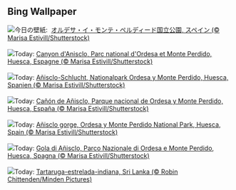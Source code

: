 ## Bing Wallpaper
![](https://www.bing.com/th?id=OHR.OrdesaNationalPark_JA-JP1484731643_UHD.jpg&w=1000)今日の壁紙: &nbsp;[オルデサ・イ・モンテ・ペルディード国立公園, スペイン (© Marisa Estivill/Shutterstock)](https://www.bing.com/th?id=OHR.OrdesaNationalPark_JA-JP1484731643_UHD.jpg)
<br><br/>
![](https://www.bing.com/th?id=OHR.OrdesaNationalPark_FR-FR8382940670_UHD.jpg&w=1000)Today: [Canyon d'Anisclo, Parc national d'Ordesa et Monte Perdido, Huesca, Espagne (© Marisa Estivill/Shutterstock)](https://www.bing.com/th?id=OHR.OrdesaNationalPark_FR-FR8382940670_UHD.jpg)
<br><br/>
![](https://www.bing.com/th?id=OHR.OrdesaNationalPark_DE-DE9218921574_UHD.jpg&w=1000)Today: [Añisclo-Schlucht, Nationalpark Ordesa y Monte Perdido, Huesca, Spanien (© Marisa Estivill/Shutterstock)](https://www.bing.com/th?id=OHR.OrdesaNationalPark_DE-DE9218921574_UHD.jpg)
<br><br/>
![](https://www.bing.com/th?id=OHR.OrdesaNationalPark_ES-ES5285302452_UHD.jpg&w=1000)Today: [Cañón de Añisclo, Parque nacional de Ordesa y Monte Perdido, Huesca, España (© Marisa Estivill/Shutterstock)](https://www.bing.com/th?id=OHR.OrdesaNationalPark_ES-ES5285302452_UHD.jpg)
<br><br/>
![](https://www.bing.com/th?id=OHR.OrdesaNationalPark_EN-GB0404903199_UHD.jpg&w=1000)Today: [Añisclo gorge, Ordesa y Monte Perdido National Park, Huesca, Spain (© Marisa Estivill/Shutterstock)](https://www.bing.com/th?id=OHR.OrdesaNationalPark_EN-GB0404903199_UHD.jpg)
<br><br/>
![](https://www.bing.com/th?id=OHR.OrdesaNationalPark_IT-IT5681157201_UHD.jpg&w=1000)Today: [Gola di Añisclo, Parco Nazionale di Ordesa e Monte Perdido, Huesca, Spagna (© Marisa Estivill/Shutterstock)](https://www.bing.com/th?id=OHR.OrdesaNationalPark_IT-IT5681157201_UHD.jpg)
<br><br/>
![](https://www.bing.com/th?id=OHR.IndianStarTortoise_PT-BR0334099944_UHD.jpg&w=1000)Today: [Tartaruga-estrelada-indiana, Sri Lanka (© Robin Chittenden/Minden Pictures)](https://www.bing.com/th?id=OHR.IndianStarTortoise_PT-BR0334099944_UHD.jpg)
<br><br/>
